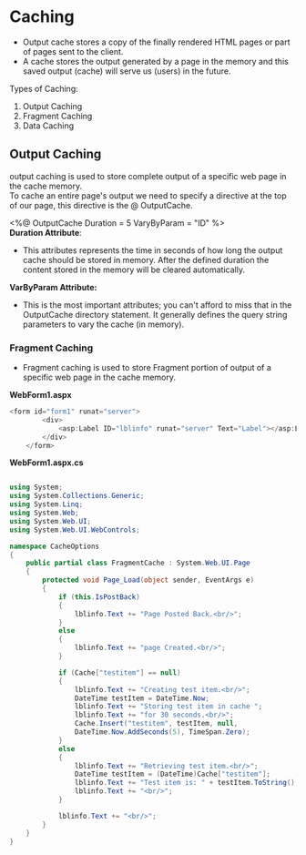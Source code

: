 # Caching 

- Output cache stores a copy of the finally rendered HTML pages or part of pages sent to the client.<br/>
- A cache  stores the output generated by a page in the memory and this saved output (cache) will serve us (users) in the future.


Types of Caching:
   1) Output Caching
   2) Fragment Caching
   3) Data Caching <br/>
    
## Output Caching

output caching is used to store complete output of a specific web page in the cache memory.<br/>
To cache an entire page's output we need to specify a directive at the top of our page, this directive is the @ OutputCache.<br/>

<%@ OutputCache Duration = 5 VaryByParam = "ID" %> <br/>
**Duration Attribute**:
* This attributes represents the time in seconds of how long the output cache should be stored in memory. After the defined duration the content stored in the memory will be          cleared automatically.

**VarByParam Attribute:**
* This is the most important attributes; you can't afford to miss that in the OutputCache directory statement. It generally defines the query string parameters to vary the cache (in memory).

### Fragment Caching 
* Fragment caching is used to store Fragment portion of output of a specific web page in the cache memory.<br/>
 
**WebForm1.aspx**

```C#
<form id="form1" runat="server">
        <div>
            <asp:Label ID="lblinfo" runat="server" Text="Label"></asp:Label>
        </div>
    </form>
```
**WebForm1.aspx.cs**

```C#

using System;
using System.Collections.Generic;
using System.Linq;
using System.Web;
using System.Web.UI;
using System.Web.UI.WebControls;

namespace CacheOptions
{
    public partial class FragmentCache : System.Web.UI.Page
    {
        protected void Page_Load(object sender, EventArgs e)
        {
            if (this.IsPostBack)
            {
                lblinfo.Text += "Page Posted Back.<br/>";
            }
            else
            {
                lblinfo.Text += "page Created.<br/>";
            }

            if (Cache["testitem"] == null)
            {
                lblinfo.Text += "Creating test item.<br/>";
                DateTime testItem = DateTime.Now;
                lblinfo.Text += "Storing test item in cache ";
                lblinfo.Text += "for 30 seconds.<br/>";
                Cache.Insert("testitem", testItem, null,
                DateTime.Now.AddSeconds(5), TimeSpan.Zero);
            }
            else
            {
                lblinfo.Text += "Retrieving test item.<br/>";
                DateTime testItem = (DateTime)Cache["testitem"];
                lblinfo.Text += "Test item is: " + testItem.ToString();
                lblinfo.Text += "<br/>";
            }

            lblinfo.Text += "<br/>";
        }
    }
}

      
   
 
